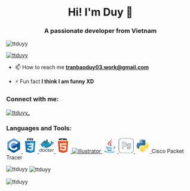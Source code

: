
<!--
**ttduyy/ttduyy** is a ✨ _special_ ✨ repository because its `README.md` (this file) appears on your GitHub profile.
-->

<h1 align="center">Hi! I'm Duy 👋</h1>
<h3 align="center">A passionate developer from Vietnam</h3>

<p align="left"> <img src="https://komarev.com/ghpvc/?username=ttduyy&label=Profile%20views&color=0e75b6&style=flat" alt="ttduyy" /> </p>

<p align="left"> <a href="https://github.com/ryo-ma/github-profile-trophy"><img src="https://github-profile-trophy.vercel.app/?username=ttduyy" alt="ttduyy" /></a> </p>


- 📫 How to reach me **tranbaoduy03.work@gmail.com**

- ⚡ Fun fact **I think I am funny XD**

<h3 align="left">Connect with me:</h3>
<p align="left">
<a href="https://instagram.com/ttduyy_" target="blank"><img align="center" src="https://raw.githubusercontent.com/rahuldkjain/github-profile-readme-generator/master/src/images/icons/Social/instagram.svg" alt="ttduyy_" height="30" width="40" /></a>
</p>

<h3 align="left">Languages and Tools:</h3>
<p align="left"> <a href="https://www.cprogramming.com/" target="_blank"> <img src="https://raw.githubusercontent.com/devicons/devicon/master/icons/c/c-original.svg" alt="c" width="40" height="40"/> </a> <a href="https://www.w3schools.com/css/" target="_blank"> <img src="https://raw.githubusercontent.com/devicons/devicon/master/icons/css3/css3-original-wordmark.svg" alt="css3" width="40" height="40"/> </a> <a href="https://www.docker.com/" target="_blank"> <img src="https://raw.githubusercontent.com/devicons/devicon/master/icons/docker/docker-original-wordmark.svg" alt="docker" width="40" height="40"/> </a> <a href="https://www.w3.org/html/" target="_blank"> <img src="https://raw.githubusercontent.com/devicons/devicon/master/icons/html5/html5-original-wordmark.svg" alt="html5" width="40" height="40"/> </a> <a href="https://www.adobe.com/in/products/illustrator.html" target="_blank"> <img src="https://www.vectorlogo.zone/logos/adobe_illustrator/adobe_illustrator-icon.svg" alt="illustrator" width="40" height="40"/> </a> <a href="https://www.java.com" target="_blank"> <img src="https://raw.githubusercontent.com/devicons/devicon/master/icons/java/java-original.svg" alt="java" width="40" height="40"/> </a> <a href="https://www.photoshop.com/en" target="_blank"> <img src="https://raw.githubusercontent.com/devicons/devicon/master/icons/photoshop/photoshop-line.svg" alt="photoshop" width="40" height="40"/> </a> <a href="https://www.python.org" target="_blank"> <img src="https://raw.githubusercontent.com/devicons/devicon/master/icons/python/python-original.svg" alt="python" width="40" height="40"/> </a> <a> Cisco Packet Tracer</a></p>

<p><img align="left" src="https://github-readme-stats.vercel.app/api/top-langs?username=ttduyy&show_icons=true&locale=en&layout=compact" alt="ttduyy" /></p>

<p>&nbsp;<img align="center" src="https://github-readme-stats.vercel.app/api?username=ttduyy&show_icons=true&locale=en" alt="ttduyy" /></p>

<p><img align="center" src="https://github-readme-streak-stats.herokuapp.com/?user=ttduyy&" alt="ttduyy" /></p>
